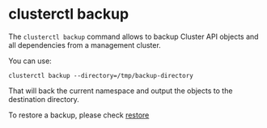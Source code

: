 # clusterctl backup

The `clusterctl backup` command allows to backup Cluster API objects and all dependencies from a management cluster.

You can use:

```shell
clusterctl backup --directory=/tmp/backup-directory
```

That will back the current namespace and output the objects to the destination directory.

To restore a backup, please check [restore](restore.md)
